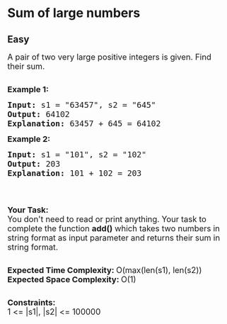 # Sum of large numbers
## Easy
<div class="problem-statement">
                <p></p><p><span style="font-size:18px">A pair&nbsp;of two very large positive integers is given. Find their sum.</span><br>
&nbsp;</p>

<p><span style="font-size:18px"><strong>Example 1:</strong></span></p>

<pre><span style="font-size:18px"><strong>Input: </strong>s1 = "63457", s2 = "645"
<strong>Output: </strong>64102
<strong>Explanation: </strong>63457 + 645 = 64102
</span></pre>

<p><span style="font-size:18px"><strong>Example 2:</strong></span></p>

<pre><span style="font-size:18px"><strong>Input: </strong>s1 = "101", s2 = "102"
<strong>Output: </strong>203
<strong>Explanation: </strong>101 + 102 = 203</span>
</pre>

<p>&nbsp;</p>

<p><br>
<span style="font-size:18px"><strong>Your Task:</strong><br>
You don't need to read or print anything. Your task to complete the function&nbsp;<strong>add()</strong>&nbsp;which takes two numbers in string format as input parameter and returns their sum in string format.</span><br>
&nbsp;</p>

<p><span style="font-size:18px"><strong>Expected Time Complexity:&nbsp;</strong>O(max(len(s1), len(s2))<br>
<strong>Expected Space Complexity:&nbsp;</strong>O(1)</span><br>
&nbsp;</p>

<p><span style="font-size:18px"><strong>Constraints:</strong><br>
1 &lt;= |s1|, |s2| &lt;= 100000</span></p>
 <p></p>
            </div>